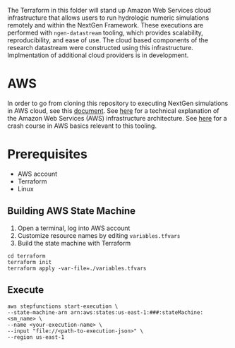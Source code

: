 The Terraform in this folder will stand up Amazon Web Services cloud infrastructure that allows users to run hydrologic numeric simulations remotely and within the NextGen Framework. These executions are performed with `ngen-datastream` tooling, which provides scalability, reproducibility, and ease of use. The cloud based components of the research datastream were constructed using this infrastructure. Implmentation of additional cloud providers is in development.

# AWS
In order to go from cloning this repository to executing NextGen simulations in AWS cloud, see this [document](https://github.com/CIROH-UA/ngen-datastream/tree/main/terraform/GETTING_STARTED.md).
See [here](https://github.com/CIROH-UA/ngen-datastream/tree/main/terraform/ARCHITECTURE.md) for a technical explanation of the Amazon Web Services (AWS) infrastructure architecture. See [here](https://github.com/CIROH-UA/ngen-datastream/tree/main/terraform/AWS_BASICS.md) for a crash course in AWS basics relevant to this tooling.

# Prerequisites
* AWS account
* Terraform
* Linux

## Building AWS State Machine
1) Open a terminal, log into AWS account
2) Customize resource names by editing `variables.tfvars` 
3) Build the state machine with Terraform
```
cd terraform
terraform init
terraform apply -var-file=./variables.tfvars
```

## Execute
```
aws stepfunctions start-execution \
--state-machine-arn arn:aws:states:us-east-1:###:stateMachine:<sm_name> \
--name <your-execution-name> \
--input "file://<path-to-execution-json>" \
--region us-east-1
```
